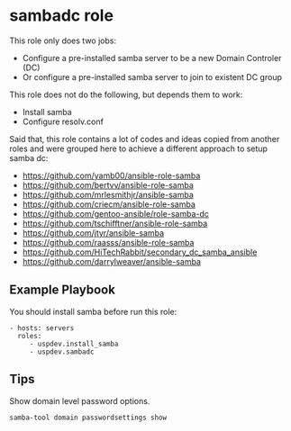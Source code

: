 sambadc role
============

This role only does two jobs:

 - Configure a pre-installed samba server to be a new Domain Controler (DC)
 - Or configure a pre-installed samba server to join to existent DC group
 
 This role does not do the following, but depends them to work:
 
 - Install samba
 - Configure resolv.conf

Said that, this role contains a lot of codes and ideas copied from another roles and were
grouped here to achieve a different approach to setup samba dc:


 - https://github.com/yamb00/ansible-role-samba
 - https://github.com/bertvv/ansible-role-samba
 - https://github.com/mrlesmithjr/ansible-samba
 - https://github.com/criecm/ansible-role-samba
 - https://github.com/gentoo-ansible/role-samba-dc
 - https://github.com/tschifftner/ansible-role-samba
 - https://github.com/jtyr/ansible-samba
 - https://github.com/raasss/ansible-role-samba
 - https://github.com/HiTechRabbit/secondary_dc_samba_ansible
 - https://github.com/darrylweaver/ansible-samba

Example Playbook
----------------

You should install samba before run this role:

    - hosts: servers
      roles:
         - uspdev.install_samba
         - uspdev.sambadc

Tips
----

Show domain level password options.

    samba-tool domain passwordsettings show
